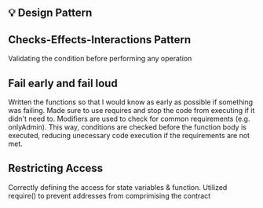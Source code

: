 ## :bulb: Design Pattern

## Checks-Effects-Interactions Pattern 
Validating the condition before performing any operation

## Fail early and fail loud
Written the functions so that I would know as early as possible if something was failing. Made sure to use requires and stop the code from executing if it didn't need to.
Modifiers are used to check for common requirements (e.g. onlyAdmin). This way, conditions are checked before the function body is executed, reducing unecessary code execution if the requirements are not met.

## Restricting Access
Correctly defining the access for state variables & function.
Utilized require() to prevent addresses from comprimising the contract
